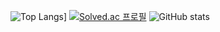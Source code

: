 ![Top Langs](https://github-readme-stats.vercel.app/api/top-langs/?username=jeno0104)]
[![Solved.ac
프로필](http://mazassumnida.wtf/api/generate_badge?boj=jeno0104)](https://solved.ac/{handle})
![GitHub stats](https://github-readme-stats.vercel.app/api?username=jeno0104&show_icons=true&theme=radical)

             
<!--
**jeno0104/jeno0104** is a ✨ _special_ ✨ repository because its `README.md` (this file) appears on your GitHub profile.

Here are some ideas to get you started:

- 🔭 I’m currently working on ...
- 🌱 I’m currently learning ...
- 👯 I’m looking to collaborate on ...
- 🤔 I’m looking for help with ...
- 💬 Ask me about ...
- 📫 How to reach me: ...
- 😄 Pronouns: ...
- ⚡ Fun fact: ...
-->
